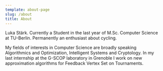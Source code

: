 ```yaml
---
template: about-page
slug: /about
title: About
---
```


Luka Stärk. Currently a Student in the last year of M.Sc. Computer Science at TU-Berlin. Permanently an enthusiast about cycling. 

My fields of interests in Computer Science are broadly speaking Algorithmics and Optimization, Intelligent Systems and Cryptology. In my last internship at the G-SCOP laboratory in Grenoble I work on new approximation algorithms for Feedback Vertex Set on Tournaments.